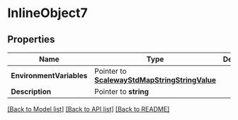 # InlineObject7

## Properties

Name | Type | Description | Notes
------------ | ------------- | ------------- | -------------
**EnvironmentVariables** | Pointer to [**ScalewayStdMapStringStringValue**](scaleway.std.MapStringStringValue.md) |  | [optional] 
**Description** | Pointer to **string** |  | [optional] 

[[Back to Model list]](../README.md#documentation-for-models) [[Back to API list]](../README.md#documentation-for-api-endpoints) [[Back to README]](../README.md)



